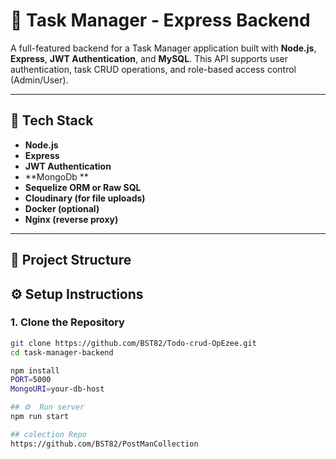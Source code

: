 # 📝 Task Manager - Express Backend

A full-featured backend for a Task Manager application built with **Node.js**, **Express**, **JWT Authentication**, and **MySQL**. This API supports user authentication, task CRUD operations, and role-based access control (Admin/User).

---

## 🚀 Tech Stack

- **Node.js**
- **Express**
- **JWT Authentication**
- **MongoDb **
- **Sequelize ORM or Raw SQL**
- **Cloudinary (for file uploads)**
- **Docker (optional)**
- **Nginx (reverse proxy)**

---

## 📁 Project Structure

## ⚙️ Setup Instructions

### 1. Clone the Repository

```bash
git clone https://github.com/BST82/Todo-crud-OpEzee.git
cd task-manager-backend

npm install
PORT=5000
MongoURI=your-db-host

## ⚙️  Run server
npm run start

## colection Repo
https://github.com/BST82/PostManCollection
